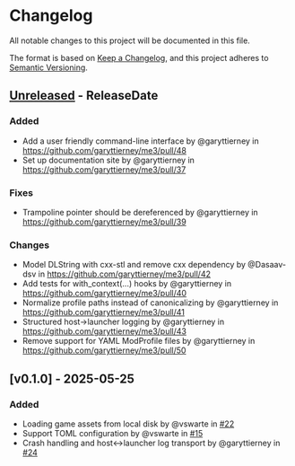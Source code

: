 # Changelog

All notable changes to this project will be documented in this file.

The format is based on [Keep a Changelog](https://keepachangelog.com/en/1.1.0/),
and this project adheres to [Semantic Versioning](https://semver.org/spec/v2.0.0.html).

<!-- next-header -->

## [Unreleased] - ReleaseDate

### Added

- Add a user friendly command-line interface by @garyttierney in <https://github.com/garyttierney/me3/pull/48>
- Set up documentation site by @garyttierney in <https://github.com/garyttierney/me3/pull/37>

### Fixes

- Trampoline pointer should be dereferenced by @garyttierney in <https://github.com/garyttierney/me3/pull/39>

### Changes

- Model DLString with cxx-stl and remove cxx dependency by @Dasaav-dsv in <https://github.com/garyttierney/me3/pull/42>
- Add tests for with_context(...) hooks by @garyttierney in <https://github.com/garyttierney/me3/pull/40>
- Normalize profile paths instead of canonicalizing by @garyttierney in <https://github.com/garyttierney/me3/pull/41>
- Structured host->launcher logging by @garyttierney in <https://github.com/garyttierney/me3/pull/43>
- Remove support for YAML ModProfile files by @garyttierney in <https://github.com/garyttierney/me3/pull/50>

## [v0.1.0] - 2025-05-25

### Added

- Loading game assets from local disk by @vswarte in [#22](https://github.com/garyttierney/me3/issues/22)
- Support TOML configuration by @vswarte in [#15](https://github.com/garyttierney/me3/issues/15)
- Crash handling and host<->launcher log transport by @garyttierney in [#24](https://github.com/garyttierney/me3/issues/24)

<!-- next-url -->

[Unreleased]: https://github.com/assert-rs/predicates-rs/compare/v0.1.0...HEAD
